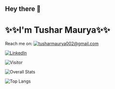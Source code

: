 ## Hey there 👋
# ✨✨I'm Tushar Maurya✨✨

Reach me on:
<a href="mailto:tusharmaurya002@gmail.com">![tusharmaurya002@gmail.com](https://img.shields.io/badge/Gmail-D14836?style=for-the-badge&logo=gmail&logoColor=white)</a>

<a href="https://www.linkedin.com/in/tushar-maurya-765358192/">![LinkedIn](https://img.shields.io/badge/LinkedIn-0077B5?style=for-the-badge&logo=linkedin&logoColor=white)</a>

![Visitor](https://visitor-badge.laobi.icu/badge?page_id=tusharmaurya267.tusharmaurya267)

![Overall Stats](https://github-readme-stats.vercel.app/api?username=tusharmaurya267&count_private=true&show_icons=true&hide=contribs)

![Top Langs](https://github-readme-stats.vercel.app/api/top-langs/?username=tusharmaurya267&layout=compact )





<!--
**tusharmaurya267/tusharmaurya267** is a ✨ _special_ ✨ repository because its `README.md` (this file) appears on your GitHub profile.

Here are some ideas to get you started:

- 🔭 I’m currently working on ...
- 🌱 I’m currently learning ...
- 👯 I’m looking to collaborate on ...
- 🤔 I’m looking for help with ...
- 💬 Ask me about ...
- 📫 How to reach me: ...
- 😄 Pronouns: ...
- ⚡ Fun fact: ...
-->
